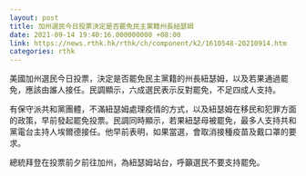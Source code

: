 ```yaml
---
layout: post
title: 加州選民今日投票決定是否罷免民主黨籍州長紐瑟姆
date: 2021-09-14 19:40:16.000000000 +08:00
link: https://news.rthk.hk/rthk/ch/component/k2/1610548-20210914.htm
categories: rthk
---
```


美國加州選民今日投票，決定是否罷免民主黨籍的州長紐瑟姆，以及若果通過罷免，應該由誰人接任。民調顯示，六成選民表示反對罷免，不足四成人支持。

有保守派共和黨團體，不滿紐瑟姆處理疫情的方式，以及紐瑟姆在移民和犯罪方面的政策，早前發起罷免投票。民調同時顯示，若果紐瑟母被罷免，最多人支持共和黨電台主持人埃爾德接任。他早前表明，如果當選，會取消接種疫苗及戴口罩的要求。

總統拜登在投票前夕前往加州，為紐瑟姆站台，呼籲選民不要支持罷免。
